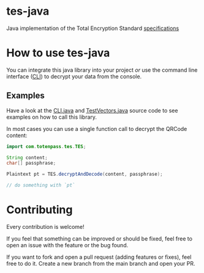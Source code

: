 tes-java
=======

Java implementation of the Total Encryption Standard [specifications](https://github.com/totenpass/tes-specs)

# How to use tes-java

You can integrate this java library into your project *or* use the command line interface ([CLI](https://github.com/totenpass/tes-java/blob/main/src/main/java/com/totenpass/tes/CLI.java)) to decrypt your data from the console.

## Examples

Have a look at the [CLI.java](https://github.com/totenpass/tes-java/blob/main/src/main/java/com/totenpass/tes/CLI.java) and [TestVectors.java](https://github.com/totenpass/tes-java/blob/main/src/test/java/com/totenpass/tes/TestVectors.java) source code to see examples on how to call this library.

In most cases you can use a single function call to decrypt the QRCode content:

```java
import com.totenpass.tes.TES;

String content;
char[] passphrase;

Plaintext pt = TES.decryptAndDecode(content, passphrase);

// do something with `pt`
```

# Contributing

Every contribution is welcome!

If you feel that something can be improved or should be fixed, feel free to open an issue with the feature or the bug found.

If you want to fork and open a pull request (adding features or fixes), feel free to do it. Create a new branch from the main branch and open your PR.